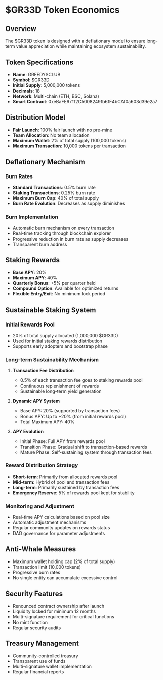 # $GR33D Token Economics

## Overview
The $GR33D token is designed with a deflationary model to ensure long-term value appreciation while maintaining ecosystem sustainability.

## Token Specifications
- **Name**: GREEDYSCLUB
- **Symbol**: $GR33D
- **Initial Supply**: 5,000,000 tokens
- **Decimals**: 18
- **Network**: Multi-chain (ETH, BSC, Solana)
- **Smart Contract**: 0xeBaFE97112C5008249fb6fF4bCAf0a603d39e2a7

## Distribution Model
- **Fair Launch**: 100% fair launch with no pre-mine
- **Team Allocation**: No team allocation
- **Maximum Wallet**: 2% of total supply (100,000 tokens)
- **Maximum Transaction**: 10,000 tokens per transaction

## Deflationary Mechanism
### Burn Rates
- **Standard Transactions**: 0.5% burn rate
- **Staking Transactions**: 0.25% burn rate
- **Maximum Burn Cap**: 40% of total supply
- **Burn Rate Evolution**: Decreases as supply diminishes

### Burn Implementation
- Automatic burn mechanism on every transaction
- Real-time tracking through blockchain explorer
- Progressive reduction in burn rate as supply decreases
- Transparent burn address

## Staking Rewards
- **Base APY**: 20%
- **Maximum APY**: 40%
- **Quarterly Bonus**: +5% per quarter held
- **Compound Option**: Available for optimized returns
- **Flexible Entry/Exit**: No minimum lock period

## Sustainable Staking System

### Initial Rewards Pool
- 20% of total supply allocated (1,000,000 $GR33D)
- Used for initial staking rewards distribution
- Supports early adopters and bootstrap phase

### Long-term Sustainability Mechanism
1. **Transaction Fee Distribution**
   - 0.5% of each transaction fee goes to staking rewards pool
   - Continuous replenishment of rewards
   - Sustainable long-term yield generation

2. **Dynamic APY System**
   - Base APY: 20% (supported by transaction fees)
   - Bonus APY: Up to +20% (from initial rewards pool)
   - Total Maximum APY: 40%

3. **APY Evolution**
   - Initial Phase: Full APY from rewards pool
   - Transition Phase: Gradual shift to transaction-based rewards
   - Mature Phase: Self-sustaining system through transaction fees

### Reward Distribution Strategy
- **Short-term**: Primarily from allocated rewards pool
- **Mid-term**: Hybrid of pool and transaction fees
- **Long-term**: Primarily sustained by transaction fees
- **Emergency Reserve**: 5% of rewards pool kept for stability

### Monitoring and Adjustment
- Real-time APY calculations based on pool size
- Automatic adjustment mechanisms
- Regular community updates on rewards status
- DAO governance for parameter adjustments

## Anti-Whale Measures
- Maximum wallet holding cap (2% of total supply)
- Transaction limit (10,000 tokens)
- Progressive burn rates
- No single entity can accumulate excessive control

## Security Features
- Renounced contract ownership after launch
- Liquidity locked for minimum 12 months
- Multi-signature requirement for critical functions
- No mint function
- Regular security audits

## Treasury Management
- Community-controlled treasury
- Transparent use of funds
- Multi-signature wallet implementation
- Regular financial reports
